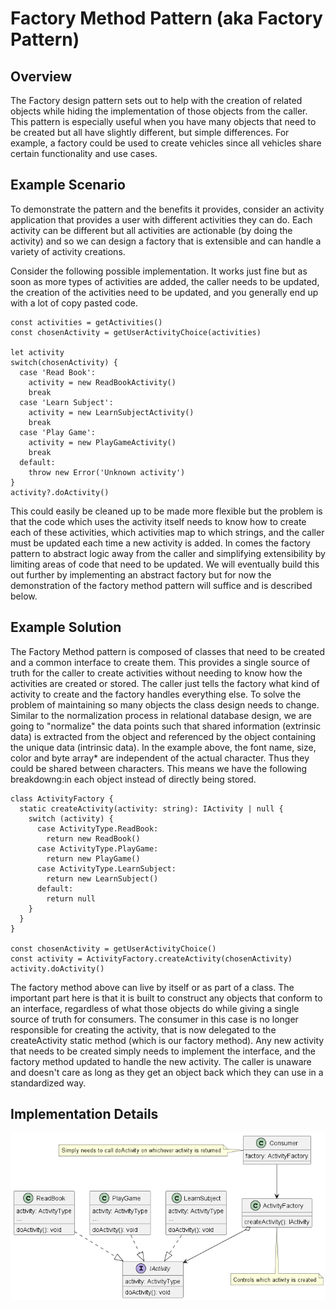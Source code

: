 # Factory Method Pattern (aka Factory Pattern)

## Overview
The Factory design pattern sets out to help with the creation of related objects while hiding the implementation of those objects from the caller. This pattern is especially useful when you have many objects that need to be created but all have slightly different, but simple differences. For example, a factory could be used to create vehicles since all vehicles share certain functionality and use cases.

## Example Scenario
To demonstrate the pattern and the benefits it provides, consider an activity application that provides a user with different activities they can do. Each activity can be different but all activities are actionable (by doing the activity) and so we can design a factory that is extensible and can handle a variety of activity creations.

Consider the following possible implementation. It works just fine but as soon as more types of activities are added, the caller needs to be updated, the creation of the activities need to be updated, and you generally end up with a lot of copy pasted code.

```
const activities = getActivities()
const chosenActivity = getUserActivityChoice(activities)

let activity
switch(chosenActivity) {
  case 'Read Book':
    activity = new ReadBookActivity()
    break
  case 'Learn Subject':
    activity = new LearnSubjectActivity()
    break
  case 'Play Game':
    activity = new PlayGameActivity()
    break
  default:
    throw new Error('Unknown activity')    
}
activity?.doActivity()
```

This could easily be cleaned up to be made more flexible but the problem is that the code which uses the activity itself needs to know how to create each of these activities, which activities map to which strings, and the caller must be updated each time a new activity is added. In comes the factory pattern to abstract logic away from the caller and simplifying extensibility by limiting areas of code that need to be updated. We will eventually build this out further by implementing an abstract factory but for now the demonstration of the factory method pattern will suffice and is described below.

## Example Solution
The Factory Method pattern is composed of classes that need to be created and a common interface to create them. This provides a single source of truth for the caller to create activities without needing to know how the activities are created or stored. The caller just tells the factory what kind of activity to create and the factory handles everything else. To solve the problem of maintaining so many objects the class design needs to change. Similar to the normalization process in relational database design, we are going to "normalize" the data points such that shared information (extrinsic data) is extracted from the object and referenced by the object containing the unique data (intrinsic data). In the example above, the font name, size, color and byte array* are independent of the actual character. Thus they could be shared between characters. This means we have the following breakdowng:in each object instead of directly being stored.


```
class ActivityFactory {
  static createActivity(activity: string): IActivity | null {
    switch (activity) {
      case ActivityType.ReadBook:
        return new ReadBook()
      case ActivityType.PlayGame:
        return new PlayGame()
      case ActivityType.LearnSubject:
        return new LearnSubject()
      default:
        return null
    }
  }
}

const chosenActivity = getUserActivityChoice()
const activity = ActivityFactory.createActivity(chosenActivity)
activity.doActivity()
```

The factory method above can live by itself or as part of a class. The important part here is that it is built to construct any objects that conform to an interface, regardless of what those objects do while giving a single source of truth for consumers. The consumer in this case is no longer responsible for creating the activity, that is now delegated to the createActivity static method (which is our factory method). Any new activity that needs to be created simply needs to implement the interface, and the factory method updated to handle the new activity. The caller is unaware and doesn't care as long as they get an object back which they can use in a standardized way.

## Implementation Details
![Factory Diagram](images/factory.png "Factory Diagram")
